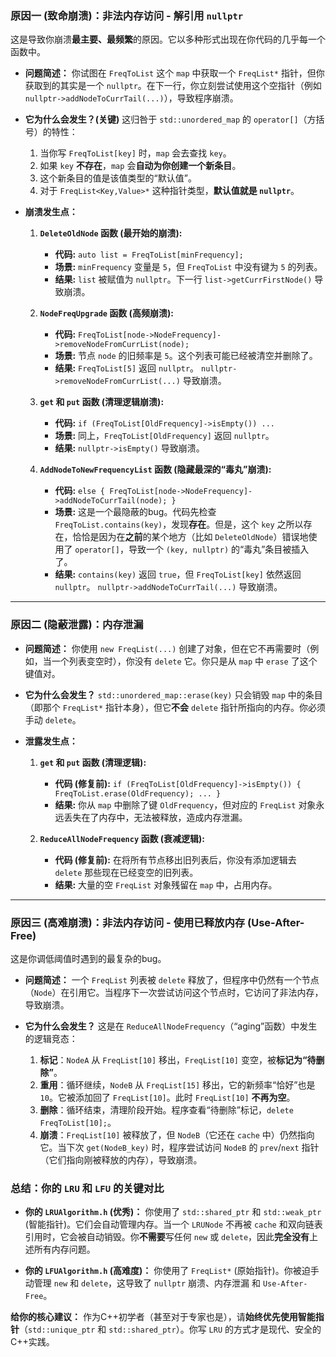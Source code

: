 
### 原因一 (致命崩溃)：非法内存访问 - 解引用 `nullptr`

这是导致你崩溃**最主要、最频繁**的原因。它以多种形式出现在你代码的几乎每一个函数中。

* **问题简述：**
  你试图在 `FreqToList` 这个 `map` 中获取一个 `FreqList*` 指针，但你获取到的其实是一个 `nullptr`。在下一行，你立刻尝试使用这个空指针（例如 `nullptr->addNodeToCurrTail(...)`），导致程序崩溃。

* **它为什么会发生？(关键)**
  这归咎于 `std::unordered_map` 的 `operator[]`（方括号）的特性：
    1.  当你写 `FreqToList[key]` 时，`map` 会去查找 `key`。
    2.  如果 `key` **不存在**，`map` 会**自动为你创建一个新条目**。
    3.  这个新条目的值是该值类型的“默认值”。
    4.  对于 `FreqList<Key,Value>*` 这种指针类型，**默认值就是 `nullptr`**。

* **崩溃发生点：**
    1.  **`DeleteOldNode` 函数 (最开始的崩溃):**
        * **代码:** `auto list = FreqToList[minFrequency];`
        * **场景:** `minFrequency` 变量是 `5`，但 `FreqToList` 中没有键为 `5` 的列表。
        * **结果:** `list` 被赋值为 `nullptr`。下一行 `list->getCurrFirstNode()` 导致崩溃。

    2.  **`NodeFreqUpgrade` 函数 (高频崩溃):**
        * **代码:** `FreqToList[node->NodeFrequency]->removeNodeFromCurrList(node);`
        * **场景:** 节点 `node` 的旧频率是 `5`。这个列表可能已经被清空并删除了。
        * **结果:** `FreqToList[5]` 返回 `nullptr`。 `nullptr->removeNodeFromCurrList(...)` 导致崩溃。

    3.  **`get` 和 `put` 函数 (清理逻辑崩溃):**
        * **代码:** `if (FreqToList[OldFrequency]->isEmpty()) ...`
        * **场景:** 同上，`FreqToList[OldFrequency]` 返回 `nullptr`。
        * **结果:** `nullptr->isEmpty()` 导致崩溃。

    4.  **`AddNodeToNewFrequencyList` 函数 (隐藏最深的“毒丸”崩溃):**
        * **代码:** `else { FreqToList[node->NodeFrequency]->addNodeToCurrTail(node); }`
        * **场景:** 这是一个最隐蔽的bug。代码先检查 `FreqToList.contains(key)`，发现**存在**。但是，这个 `key` 之所以存在，恰恰是因为在**之前**的某个地方（比如 `DeleteOldNode`）错误地使用了 `operator[]`，导致一个 `(key, nullptr)` 的“毒丸”条目被插入了。
        * **结果:** `contains(key)` 返回 `true`，但 `FreqToList[key]` 依然返回 `nullptr`。 `nullptr->addNodeToCurrTail(...)` 导致崩溃。

---

### 原因二 (隐蔽泄露)：内存泄漏

* **问题简述：**
  你使用 `new FreqList(...)` 创建了对象，但在它不再需要时（例如，当一个列表变空时），你没有 `delete` 它。你只是从 `map` 中 `erase` 了这个键值对。

* **它为什么会发生？**
  `std::unordered_map::erase(key)` 只会销毁 `map` 中的条目（即那个 `FreqList*` 指针本身），但它**不会** `delete` 指针所指向的内存。你必须手动 `delete`。

* **泄露发生点：**
    1.  **`get` 和 `put` 函数 (清理逻辑):**
        * **代码 (修复前):** `if (FreqToList[OldFrequency]->isEmpty()) { FreqToList.erase(OldFrequency); ... }`
        * **结果:** 你从 `map` 中删除了键 `OldFrequency`，但对应的 `FreqList` 对象永远丢失在了内存中，无法被释放，造成内存泄漏。

    2.  **`ReduceAllNodeFrequency` 函数 (衰减逻辑):**
        * **代码 (修复前):** 在将所有节点移出旧列表后，你没有添加逻辑去 `delete` 那些现在已经变空的旧列表。
        * **结果:** 大量的空 `FreqList` 对象残留在 `map` 中，占用内存。

---

### 原因三 (高难崩溃)：非法内存访问 - 使用已释放内存 (Use-After-Free)

这是你调低阈值时遇到的最复杂的bug。

* **问题简述：**
  一个 `FreqList` 列表被 `delete` 释放了，但程序中仍然有一个节点（`Node`）在引用它。当程序下一次尝试访问这个节点时，它访问了非法内存，导致崩溃。

* **它为什么会发生？**
  这是在 `ReduceAllNodeFrequency`（“aging”函数）中发生的逻辑竞态：
    1.  **标记**：`NodeA` 从 `FreqList[10]` 移出，`FreqList[10]` 变空，被**标记为“待删除”**。
    2.  **重用**：循环继续，`NodeB` 从 `FreqList[15]` 移出，它的新频率“恰好”也是 `10`。它被添加回了 `FreqList[10]`。此时 `FreqList[10]` **不再为空**。
    3.  **删除**：循环结束，清理阶段开始。程序查看“待删除”标记，`delete FreqToList[10];`。
    4.  **崩溃**：`FreqList[10]` 被释放了，但 `NodeB`（它还在 `cache` 中）仍然指向它。当下次 `get(NodeB_key)` 时，程序尝试访问 `NodeB` 的 `prev`/`next` 指针（它们指向刚被释放的内存），导致崩溃。

### 总结：你的 `LRU` 和 `LFU` 的关键对比

* **你的 `LRUAlgorithm.h` (优秀)：**
  你使用了 `std::shared_ptr` 和 `std::weak_ptr` (智能指针)。它们会自动管理内存。当一个 `LRUNode` 不再被 `cache` 和双向链表引用时，它会被自动销毁。你**不需要**写任何 `new` 或 `delete`，因此**完全没有**上述所有内存问题。

* **你的 `LFUAlgorithm.h` (高难度)：**
  你使用了 `FreqList*` (原始指针)。你被迫手动管理 `new` 和 `delete`，这导致了 `nullptr` 崩溃、内存泄漏 和 `Use-After-Free`。

**给你的核心建议：** 作为C++初学者（甚至对于专家也是），请**始终优先使用智能指针**（`std::unique_ptr` 和 `std::shared_ptr`）。你写 `LRU` 的方式才是现代、安全的C++实践。